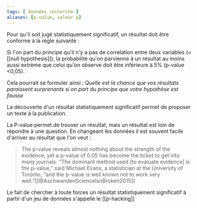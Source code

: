 ```yaml
---
tags: [ données_recherche ]
aliases: [p-value, valeur p]
---
```


Pour qu'il soit jugé statistiquement significatif, un résultat doit être conforme à la règle suivante : 

Si l'on part du principe qu'il n'y a pas de correlation entre deux variables (= [[null hypothesis]]), la probabilité qu'on parvienne à un résultat au moins aussi extrème que celui qu'on observe doit être inférieure à 5% (p-value <0,05).

Cela pourrait se formuler ainsi : *Quelle est la chance que vos résultats paraissent surprenants si on part du principe que votre hypothèse est fausse*

La découverte d'un résultat statistiquement significatif permet de proposer un texte à la publication.

La P-value permet de trouver un résultat, mais un résultat est loin de répondre à une question. En changeant les données il est souvent facile d'arriver au résultat que l'on veut : 

>The p-value reveals almost nothing about the strength of the evidence, yet a p-value of 0.05 has become the ticket to get into many journals. “The dominant method used \[to evaluate evidence\] is the p-value,” said Michael Evans, a statistician at the University of Toronto, “and the p-value is well known not to work very well.”[[@AschwandenScienceIsnBroken2015]]

Le fait de chercher à toute forces un résultat statistiquement significatif à partir d'un jeu de données s'appelle le [[p-hacking]]

